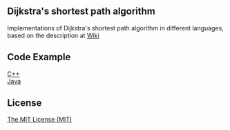 ## Dijkstra's shortest path algorithm
Implementations of Dijkstra's shortest path algorithm in different languages, based on the description at [Wiki](https://en.wikipedia.org/wiki/Dijkstra%27s_algorithm)

## Code Example

[C++](cpp/main.cpp) <br />
[Java](java/src/name/bvv/dijkstra/Main.java)

## License

[The MIT License (MIT)](LICENSE.md)
